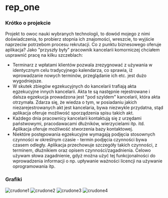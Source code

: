 # rep_one



### Krótko o projekcie

Projekt to owoc nauki wybranych technologii, to dowód mojego z nimi doświadczenia, to probierz stopnia ich znajomości, wreszcie, to wyjście naprzeciw potrzebom procesu rekrutacji.
Co z punktu biznesowego oferuje aplikacja? Jako "przyszły były" pracownik kancelarii komorniczej chciałem usprawnić pracę na kilku szczeblach:
- Terminarz z wpłatami klientów pozwala zrezygnować z używania w identycznym celu tradycyjnego kalendarza, co sprawia, iż wprowadzanie nowych terminów, przeglądanie ich etc.
	jest dużo wygodniejsze.
- W skutek zbiegów egzekucyjnych do kancelarii trafiają akta egzekucyjne innych kancelarii. Akta te są następnie rejestrowane i dalsza egzekucja prowadzona jest "pod szyldem" kancelarii, 
	która akta otrzymała. Zdarza się, że wiedza o tym, w posiadaniu jakich niezarejestrowanych akt jest kancelaria, bywa niezwykle przydatna, stąd aplikacja oferuje możliwość
	sporządzenia spisu takich akt. 
- Każdego dnia pracownicy kancelarii kontaktują się z urzędami państwowymi, pracodawacami dłużników, wierzycielami itp. itd. Aplikacja oferuje możliwość stworzenia bazy
	kontaktowej.
- Niektóre postępowania egzekucyjne wymagają podjęcia stosownych czynności w określnym czasie - termin podjęcia czynności bywa czasem odległy. Aplikacja przechowuje szczegóły 
	takich czynności, z terminem, dłużnikiem oraz opisem czynności/zagadnienia. Celowo używam słowa zagadnienie, gdyż można użyć tej funkcjonalności do wprowadzenia informacji o 
	np. upływanie ważności licencji na używanie oprogramowania itp.
	
### Grafiki

![crudone1](https://user-images.githubusercontent.com/32525977/35419974-4e52aad8-023b-11e8-9333-c88403c61a8c.png)
![crudone2](https://user-images.githubusercontent.com/32525977/35420046-b4c31424-023b-11e8-92b6-d57aafdecdad.png)
![crudone3](https://user-images.githubusercontent.com/32525977/35420055-bed1af3e-023b-11e8-9188-5c6118139712.png)
![crudone4](https://user-images.githubusercontent.com/32525977/35420066-cb4dd2e2-023b-11e8-9e99-50a35f43fecd.png)
